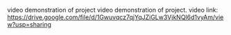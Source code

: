 video demonstration of project
video demonstration of project. video link: https://drive.google.com/file/d/1Gwuvqcz7qjYqJZiGLw3VjkNQl6d1vyAm/view?usp=sharing
